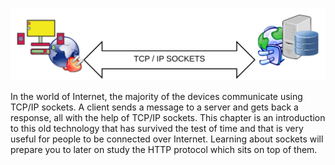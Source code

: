 ![./images/TCP IP Sockets](./images/tcp-ip-sockets-summary.svg)

In the world of Internet, the majority of the devices communicate using TCP/IP sockets. A client sends a message to a server
and gets back a response, all with the help of TCP/IP sockets. This chapter is an introduction to this old technology that
has survived the test of time and that is very useful for people to be connected over Internet. Learning about sockets will
prepare you to later on study the HTTP protocol which sits on top of them.
